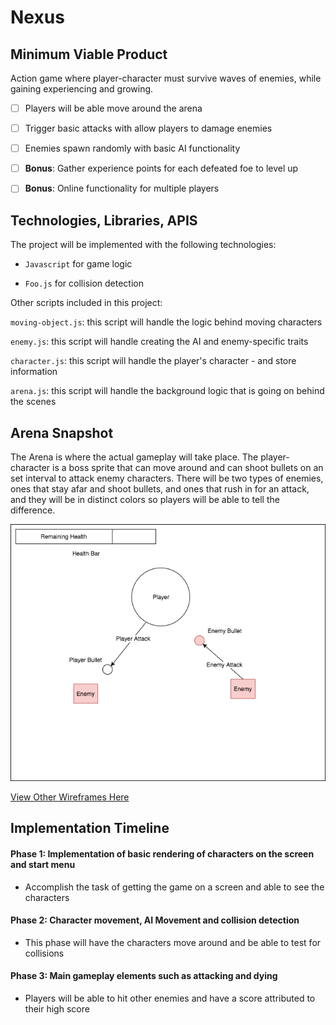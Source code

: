 # Nexus

## Minimum Viable Product

Action game where player-character must survive waves of enemies, while gaining experiencing and growing.

- [ ] Players will be able move around the arena
- [ ] Trigger basic attacks with allow players to damage enemies
- [ ] Enemies spawn randomly with basic AI functionality
- [ ] **Bonus**: Gather experience points for each defeated foe to level up
- [ ] **Bonus**: Online functionality for multiple players


## Technologies, Libraries, APIS

The project will be implemented with the following technologies:

- `Javascript` for game logic

- `Foo.js` for collision detection

Other scripts included in this project:

`moving-object.js`: this script will handle the logic behind moving characters

`enemy.js`: this script will handle creating the AI and enemy-specific traits

`character.js`: this script will handle the player's character - and store information

`arena.js`: this script will handle the background logic that is going on behind the scenes

## Arena Snapshot

The Arena is where the actual gameplay will take place. The player-character is a boss sprite that can move around and can shoot bullets on an set interval to attack enemy characters. There will be two types of enemies, ones that stay afar and shoot bullets, and ones that rush in for an attack, and they will be in distinct colors so players will be able to tell the difference.

![Arena](/wireframes/arena.png)

[View Other Wireframes Here][wireframes]

[wireframes]: ./wireframes

## Implementation Timeline

#### Phase 1: Implementation of basic rendering of characters on the screen and start menu

- Accomplish the task of getting the game on a screen and able to see the characters

#### Phase 2: Character movement, AI Movement and collision detection

- This phase will have the characters move around and be able to test for collisions

#### Phase 3: Main gameplay elements such as attacking and dying

- Players will be able to hit other enemies and have a score attributed to their high score
